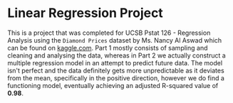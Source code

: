 # Linear Regression Project

This is a project that was completed for UCSB Pstat 126 - Regression Analysis using the `Diamond Prices` dataset by Ms. Nancy Al Aswad which can be found on [kaggle.com](https://www.kaggle.com/datasets/nancyalaswad90/diamonds-prices/data). Part 1 mostly consists of sampling and cleaning and analysing the data, whereas in Part 2 we actually construct a multiple regression model in an attempt to predict future data. The model isn't perfect and the data definitely gets more unpredictable as it deviates from the mean, specifically in the positive direction, however we do find a functioning model, eventually achieving an adjusted R-squared value of **0.98**.

